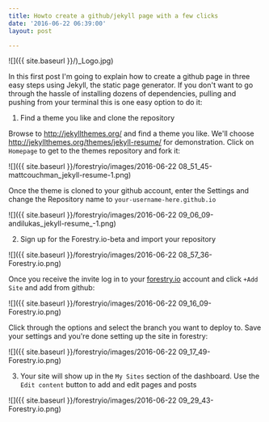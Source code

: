 ```yaml
---
title: Howto create a github/jekyll page with a few clicks
date: '2016-06-22 06:39:00'
layout: post

---
```

![]({{ site.baseurl }}/)_Logo.jpg)

In this first post I'm going to explain how to create a github page in three easy steps using Jekyll, the static page generator. If you don't want to go through the hassle of installing dozens of dependencies, pulling and pushing from your terminal this is one easy option to do it:

1. Find a theme you like and clone the repository

Browse to http://jekyllthemes.org/ and find a theme you like. We'll choose http://jekyllthemes.org/themes/jekyll-resume/ for demonstration. Click on `Homepage` to get to the themes repository and fork it:

![]({{ site.baseurl }}/forestryio/images/2016-06-22 08_51_45-mattcouchman_jekyll-resume-1.png)

Once the theme is cloned to your github account, enter the Settings and change the Repository name to `your-username-here.github.io`

![]({{ site.baseurl }}/forestryio/images/2016-06-22 09_06_09-andilukas_jekyll-resume_-1.png)

2. Sign up for the Forestry.io-beta and import your repository

![]({{ site.baseurl }}/forestryio/images/2016-06-22 08_57_36-Forestry.io.png)

Once you receive the invite log in to your [forestry.io](https://forestry.io/) account and click `+Add Site` and add from github:

![]({{ site.baseurl }}/forestryio/images/2016-06-22 09_16_09-Forestry.io.png)

Click through the options and select the branch you want to deploy to. Save your settings and you're done setting up the site in forestry:

![]({{ site.baseurl }}/forestryio/images/2016-06-22 09_17_49-Forestry.io.png)

3. Your site will show up in the `My Sites` section of the dashboard. Use the `Edit content` button to add and edit pages and posts

![]({{ site.baseurl }}/forestryio/images/2016-06-22 09_29_43-Forestry.io.png)
